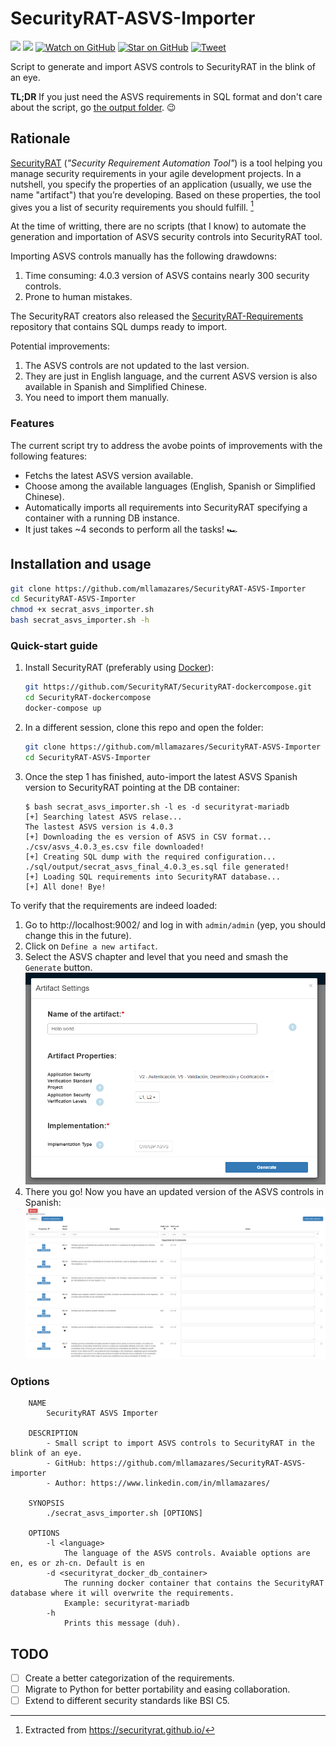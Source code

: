 # SecurityRAT-ASVS-Importer

![](https://img.shields.io/badge/lisense-MIT-green)
[![](https://img.shields.io/badge/LinkedIn-0077B5?logo=linkedin&logoColor=white)](https://www.linkedin.com/in/mllamazares/)
[![Watch on GitHub](https://img.shields.io/github/watchers/mllamazares/SecurityRAT-ASVS-Importer.svg?style=social)](https://github.com/mllamazares/SecurityRAT-ASVS-Importer/watchers)
[![Star on GitHub](https://img.shields.io/github/stars/mllamazares/SecurityRAT-ASVS-Importer.svg?style=social)](https://github.com/mllamazares/SecurityRAT-ASVS-Importer/stargazers)
[![Tweet](https://img.shields.io/twitter/url/https/github.com/mllamazares/SecurityRAT-ASVS-Importer.svg?style=social)](https://twitter.com/intent/tweet?text=Check%20out%20SecurityRAT-ASVS-Importer%21%20https%3A%2F%2Fgithub.com%2Fmllamazares%2FSecurityRAT-ASVS-Importer)

Script to generate and import ASVS controls to SecurityRAT in the blink of an eye.

**TL;DR** If you just need the ASVS requirements in SQL format and don't care about the script, go [the output folder](./sql/output). 😉

## Rationale

[SecurityRAT](https://securityrat.github.io/) (*"Security Requirement Automation Tool"*) is a tool helping you manage security requirements in your agile development projects.
In a nutshell, you specify the properties of an application (usually, we use the name "artifact") that you’re developing. Based on these properties, the tool gives you a list of security requirements you should fulfill. [^1]

At the time of writting, there are no scripts (that I know) to automate the generation and importation of ASVS security controls into SecurityRAT tool.

Importing ASVS controls manually has the following drawdowns:
1. Time consuming: 4.0.3 version of ASVS contains nearly 300 security controls.
2. Prone to human mistakes.

The SecurityRAT creators also released the [SecurityRAT-Requirements](https://github.com/SecurityRAT/Security-Requirements) repository that contains SQL dumps ready to import.

Potential improvements:
1. The ASVS controls are not updated to the last version.
2. They are just in English language, and the current ASVS version is also available in Spanish and Simplified Chinese.
3. You need to import them manually.

### Features

The current script try to address the avobe points of improvements with the following features:

* Fetchs the latest ASVS version available.
* Choose among the available languages (English, Spanish or Simplified Chinese).
* Automatically imports all requirements into SecurityRAT specifying a container with a running DB instance.
* It just takes ~4 seconds to perform all the tasks! 🏎️

## Installation and usage

```bash
git clone https://github.com/mllamazares/SecurityRAT-ASVS-Importer
cd SecurityRAT-ASVS-Importer
chmod +x secrat_asvs_importer.sh
bash secrat_asvs_importer.sh -h
```

### Quick-start guide

1. Install SecurityRAT (preferably using [Docker](https://github.com/SecurityRAT/SecurityRAT-dockercompose)):
    ```bash
    git https://github.com/SecurityRAT/SecurityRAT-dockercompose.git
    cd SecurityRAT-dockercompose
    docker-compose up
    ```
2. In a different session, clone this repo and open the folder:
    ```bash
    git clone https://github.com/mllamazares/SecurityRAT-ASVS-Importer
    cd SecurityRAT-ASVS-Importer
    ``` 
3. Once the step 1 has finished, auto-import the latest ASVS Spanish version to SecurityRAT pointing at the DB container:
    ```
    $ bash secrat_asvs_importer.sh -l es -d securityrat-mariadb
    [+] Searching latest ASVS relase...
    The lastest ASVS version is 4.0.3
    [+] Downloading the es version of ASVS in CSV format...
    ./csv/asvs_4.0.3_es.csv file downloaded!
    [+] Creating SQL dump with the required configuration...
    ./sql/output/secrat_asvs_final_4.0.3_es.sql file generated!
    [+] Loading SQL requirements into SecurityRAT database...
    [+] All done! Bye!
    ``` 

To verify that the requirements are indeed loaded:
1. Go to http://localhost:9002/ and log in with `admin/admin` (yep, you should change this in the future).
2. Click on `Define a new artifact`.
3. Select the ASVS chapter and level that you need and smash the `Generate` button.
    ![](./img/secrat-asvs-artifact.png)
4. There you go! Now you have an updated version of the ASVS controls in Spanish:
    ![](./img/secrat-asvs-reqs.png)

### Options

```
    NAME
        SecurityRAT ASVS Importer

    DESCRIPTION
        - Small script to import ASVS controls to SecurityRAT in the blink of an eye.
        - GitHub: https://github.com/mllamazares/SecurityRAT-ASVS-importer
        - Author: https://www.linkedin.com/in/mllamazares/

    SYNOPSIS
        ./secrat_asvs_importer.sh [OPTIONS]

    OPTIONS
        -l <language> 
            The language of the ASVS controls. Avaiable options are en, es or zh-cn. Default is en
        -d <securityrat_docker_db_container>
            The running docker container that contains the SecurityRAT database where it will overwrite the requirements.
            Example: securityrat-mariadb
        -h
            Prints this message (duh).
```

## TODO
- [ ] Create a better categorization of the requirements.
- [ ] Migrate to Python for better portability and easing collaboration.
- [ ] Extend to different security standards like BSI C5.

[^1]: Extracted from https://securityrat.github.io/